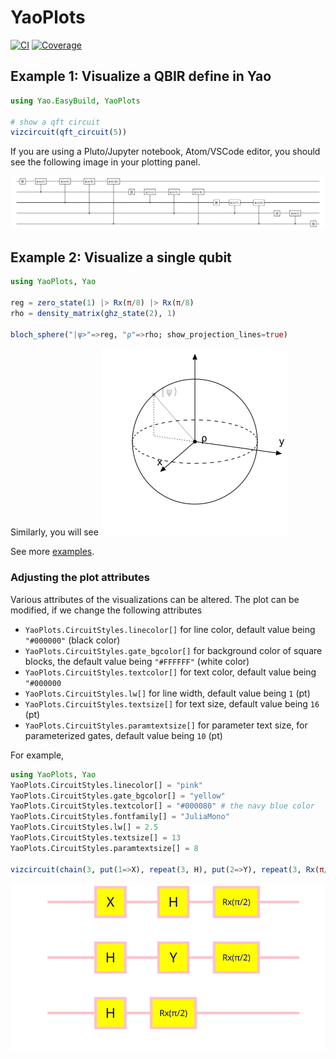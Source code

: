 # YaoPlots

[![CI](https://github.com/QuantumBFS/YaoPlots.jl/actions/workflows/CI.yml/badge.svg)](https://github.com/QuantumBFS/YaoPlots.jl/actions/workflows/CI.yml)
[![Coverage](https://codecov.io/gh/QuantumBFS/YaoPlots.jl/branch/master/graph/badge.svg)](https://codecov.io/gh/QuantumBFS/YaoPlots.jl)

## Example 1: Visualize a QBIR define in Yao

```julia
using Yao.EasyBuild, YaoPlots

# show a qft circuit
vizcircuit(qft_circuit(5))
```

If you are using a Pluto/Jupyter notebook, Atom/VSCode editor, you should see the following image in your plotting panel.

![qft](examples/qft.png)

## Example 2: Visualize a single qubit
```julia
using YaoPlots, Yao

reg = zero_state(1) |> Rx(π/8) |> Rx(π/8)
rho = density_matrix(ghz_state(2), 1)

bloch_sphere("|ψ>"=>reg, "ρ"=>rho; show_projection_lines=true)
```

Similarly, you will see
![bloch](examples/bloch.png)

See more [examples](examples/circuits.jl).

### Adjusting the plot attributes

Various attributes of the visualizations can be altered. 
The plot can be modified, if we change the following attributes

- `YaoPlots.CircuitStyles.linecolor[]` for line color, default value being `"#000000"` (black color)
- `YaoPlots.CircuitStyles.gate_bgcolor[]` for background color of square blocks, the default value being `"#FFFFFF"` (white color)
- `YaoPlots.CircuitStyles.textcolor[]` for text color, default value being `"#000000`
- `YaoPlots.CircuitStyles.lw[]` for line width, default value being `1` (pt)
- `YaoPlots.CircuitStyles.textsize[]` for text size, default value being `16` (pt)
- `YaoPlots.CircuitStyles.paramtextsize[]` for parameter text size, for parameterized gates, default value being `10` (pt)

For example,

```julia
using YaoPlots, Yao
YaoPlots.CircuitStyles.linecolor[] = "pink" 
YaoPlots.CircuitStyles.gate_bgcolor[] = "yellow" 
YaoPlots.CircuitStyles.textcolor[] = "#000080" # the navy blue color
YaoPlots.CircuitStyles.fontfamily[] = "JuliaMono"
YaoPlots.CircuitStyles.lw[] = 2.5
YaoPlots.CircuitStyles.textsize[] = 13
YaoPlots.CircuitStyles.paramtextsize[] = 8
		
vizcircuit(chain(3, put(1=>X), repeat(3, H), put(2=>Y), repeat(3, Rx(π/2))))
```

![attribute_example_2](examples/attr_circuit_2.svg)